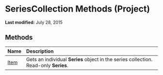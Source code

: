 
# SeriesCollection Methods (Project)

 **Last modified:** July 28, 2015


## Methods



|**Name**|**Description**|
|:-----|:-----|
| [Item](3360bb21-9494-f39d-91e8-049a8fae6ad5.md)|Gets an individual  **Series** object in the series collection. Read-only **Series**.|
